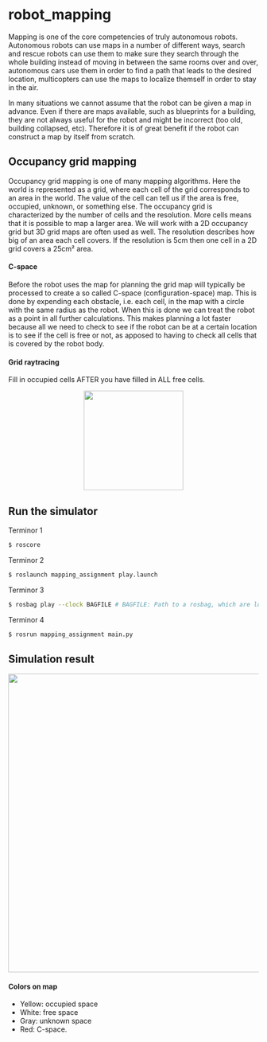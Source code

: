 # robot_mapping

Mapping is one of the core competencies of truly autonomous robots. Autonomous robots can use maps in a number of different ways, search and rescue robots can use them to make sure they search through the whole building instead of moving in between the same rooms over and over, autonomous cars use them in order to find a path that leads to the desired location, multicopters can use the maps to localize themself in order to stay in the air.

In many situations we cannot assume that the robot can be given a map in advance. Even if there are maps available, such as blueprints for a building, they are not always useful for the robot and might be incorrect (too old, building collapsed, etc). Therefore it is of great benefit if the robot can construct a map by itself from scratch.

## Occupancy grid mapping

Occupancy grid mapping is one of many mapping algorithms. Here the world is represented as a grid, where each cell of the grid corresponds to an area in the world. The value of the cell can tell us if the area is free, occupied, unknown, or something else. The occupancy grid is characterized by the number of cells and the resolution. More cells means that it is possible to map a larger area. We will work with a 2D occupancy grid but 3D grid maps are often used as well. The resolution describes how big of an area each cell covers. If the resolution is 5cm then one cell in a 2D grid covers a 25cm² area.

#### C-space

Before the robot uses the map for planning the grid map will typically be processed to create a so called C-space (configuration-space) map. This is done by expending each obstacle, i.e. each cell, in the map with a circle with the same radius as the robot. When this is done we can treat the robot as a point in all further calculations. This makes planning a lot faster because all we need to check to see if the robot can be at a certain location is to see if the cell is free or not, as apposed to having to check all cells that is covered by the robot body.

#### Grid raytracing

Fill in occupied cells AFTER you have filled in ALL free cells.

<p align="center">
  <img src="https://user-images.githubusercontent.com/62132206/138614072-80616a3b-1362-4fa6-9841-38a027697478.png" width="200">
</p>

## Run the simulator

Terminor 1

```bash
$ roscore
```

Terminor 2

```bash
$ roslaunch mapping_assignment play.launch
```

Terminor 3

```bash
$ rosbag play --clock BAGFILE # BAGFILE: Path to a rosbag, which are located here: mapping_assignment/bags/
```

Terminor 4

```bash
$ rosrun mapping_assignment main.py
```

## Simulation result

<p align="center">
  <img src="https://user-images.githubusercontent.com/62132206/138614327-08597622-4bcf-403a-8a77-6269495e48c2.gif" width="600">
</p>

#### Colors on map

* Yellow: occupied space
* White: free space
* Gray: unknown space
* Red: C-space.
